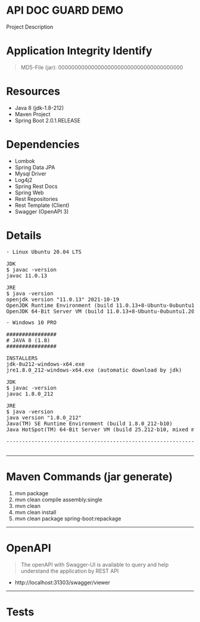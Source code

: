 # API DOC GUARD DEMO
Project Description

# Application Integrity Identify

> MD5-File (jar): 00000000000000000000000000000000000000

# Resources

* Java 8 (jdk-1.8-212)
* Maven Project
* Spring Boot 2.0.1.RELEASE

# Dependencies

* Lombok
* Spring Data JPA
* Mysql Driver
* Log4j2
* Spring Rest Docs
* Spring Web
* Rest Repositories
* Rest Template (Client)
* Swagger (OpenAPI 3)

# Details
<pre>
- Linux Ubuntu 20.04 LTS

JDK
$ javac -version
javac 11.0.13

JRE
$ java -version
openjdk version "11.0.13" 2021-10-19
OpenJDK Runtime Environment (build 11.0.13+8-Ubuntu-0ubuntu1.20.04)
OpenJDK 64-Bit Server VM (build 11.0.13+8-Ubuntu-0ubuntu1.20.04, mixed mode, sharing)
</pre>

<pre>
- Windows 10 PRO

################
# JAVA 8 (1.8)
################

INSTALLERS
jdk-8u212-windows-x64.exe
jre1.8.0_212-windows-x64.exe (automatic download by jdk)

JDK
$ javac -version
javac 1.8.0_212

JRE
$ java -version
java version "1.8.0_212"
Java(TM) SE Runtime Environment (build 1.8.0_212-b10)
Java HotSpot(TM) 64-Bit Server VM (build 25.212-b10, mixed mode)

--------------------------------------------------------------------------------------------------

</pre>

---------------------------------------------------------------------------------------------------

# Maven Commands (jar generate)

1. mvn package
2. mvn clean compile assembly:single
3. mvn clean
4. mvn clean install
5. mvn clean package spring-boot:repackage

---------------------------------------------------------------------------------------------------

# OpenAPI

> The openAPI with Swagger-UI is available to query and help understand the application by REST API

* http://localhost:31303/swagger/viewer

---------------------------------------------------------------------------------------------------

# Tests

